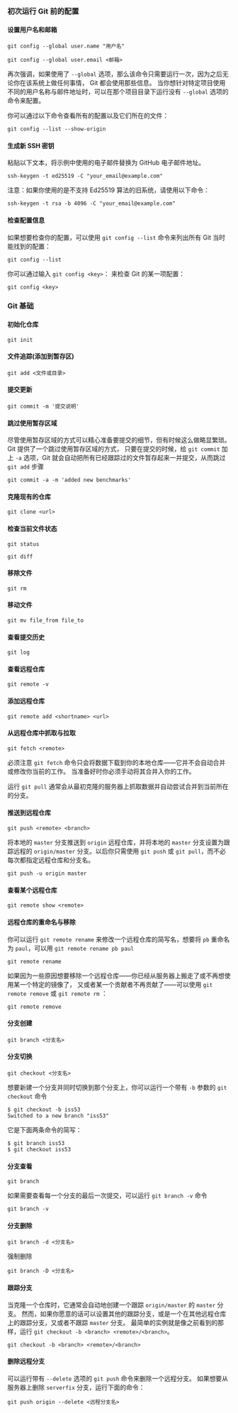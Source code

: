 ### 初次运行 Git 前的配置

#### 设置用户名和邮箱

```
git config --global user.name "用户名"
```

```
git config --global user.email <邮箱>
```

再次强调，如果使用了 `--global` 选项，那么该命令只需要运行一次，因为之后无论你在该系统上做任何事情， Git 都会使用那些信息。 当你想针对特定项目使用不同的用户名称与邮件地址时，可以在那个项目目录下运行没有 `--global` 选项的命令来配置。

你可以通过以下命令查看所有的配置以及它们所在的文件：

```
git config --list --show-origin
```

#### 生成新 SSH 密钥

粘贴以下文本，将示例中使用的电子邮件替换为 GitHub 电子邮件地址。

```
ssh-keygen -t ed25519 -C "your_email@example.com"
```

注意：如果你使用的是不支持 Ed25519 算法的旧系统，请使用以下命令：
```
ssh-keygen -t rsa -b 4096 -C "your_email@example.com"
```

#### 检查配置信息

如果想要检查你的配置，可以使用 `git config --list` 命令来列出所有 Git 当时能找到的配置：

```
git config --list
```

你可以通过输入 `git config <key>`： 来检查 Git 的某一项配置：

```
git config <key>
```

### Git 基础

#### 初始化仓库

```
git init
```

#### 文件追踪(添加到暂存区)

```
git add <文件或目录>
```

#### 提交更新

```
git commit -m '提交说明'
```

#### 跳过使用暂存区域

尽管使用暂存区域的方式可以精心准备要提交的细节，但有时候这么做略显繁琐。 Git 提供了一个跳过使用暂存区域的方式， 只要在提交的时候，给 `git commit` 加上 `-a` 选项，Git 就会自动把所有已经跟踪过的文件暂存起来一并提交，从而跳过 `git add` 步骤

```
git commit -a -m 'added new benchmarks'
```

#### 克隆现有的仓库

```
git clone <url>
```

#### 检查当前文件状态

```
git status
```

```
git diff
```

#### 移除文件

```
git rm
```

#### 移动文件

```console
git mv file_from file_to
```

#### 查看提交历史

```
git log
```

#### 查看远程仓库

```
git remote -v
```

#### 添加远程仓库

```
git remote add <shortname> <url>
```

#### 从远程仓库中抓取与拉取

```
git fetch <remote>
```

必须注意 `git fetch` 命令只会将数据下载到你的本地仓库——它并不会自动合并或修改你当前的工作。 当准备好时你必须手动将其合并入你的工作。

运行 `git pull` 通常会从最初克隆的服务器上抓取数据并自动尝试合并到当前所在的分支。

#### 推送到远程仓库

```
git push <remote> <branch>
```
将本地的 `master` 分支推送到 `origin` 远程仓库，并将本地的 `master` 分支设置为跟踪远程的 `origin/master` 分支。以后你只需使用 `git push` 或 `git pull`，而不必每次都指定远程仓库和分支名。

```
git push -u origin master
```

#### 查看某个远程仓库

```
git remote show <remote>
```

#### 远程仓库的重命名与移除

你可以运行 `git remote rename` 来修改一个远程仓库的简写名，想要将 `pb` 重命名为 `paul`，可以用 `git remote rename pb paul`

```
git remote rename
```

如果因为一些原因想要移除一个远程仓库——你已经从服务器上搬走了或不再想使用某一个特定的镜像了， 又或者某一个贡献者不再贡献了——可以使用 `git remote remove` 或 `git remote rm` ：

```
git remote remove
```

#### 分支创建

```
git branch <分支名>
```

#### 分支切换

```
git checkout <分支名>
```

想要新建一个分支并同时切换到那个分支上，你可以运行一个带有 `-b` 参数的 `git checkout` 命令

```
$ git checkout -b iss53
Switched to a new branch "iss53"
```

它是下面两条命令的简写：

```
$ git branch iss53
$ git checkout iss53
```

#### 分支查看

```
git branch
```

如果需要查看每一个分支的最后一次提交，可以运行 `git branch -v` 命令

```
git branch -v
```

#### 分支删除

```
git branch -d <分支名>
```

强制删除

```
git branch -D <分支名>
```

#### 跟踪分支

当克隆一个仓库时，它通常会自动地创建一个跟踪 `origin/master` 的 `master` 分支。 然而，如果你愿意的话可以设置其他的跟踪分支，或是一个在其他远程仓库上的跟踪分支，又或者不跟踪 `master` 分支。 最简单的实例就是像之前看到的那样，运行 `git checkout -b <branch> <remote>/<branch>`。

```
git checkout -b <branch> <remote>/<branch>
```

#### 删除远程分支

可以运行带有 `--delete` 选项的 `git push` 命令来删除一个远程分支。 如果想要从服务器上删除 `serverfix` 分支，运行下面的命令：

```
git push origin --delete <远程分支名>
```

